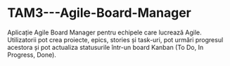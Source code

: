 # TAM3---Agile-Board-Manager
Aplicație Agile Board Manager pentru echipele care lucrează Agile. Utilizatorii pot crea proiecte, epics, stories și task-uri, pot urmări progresul acestora și pot actualiza statusurile într-un board Kanban (To Do, In Progress, Done).
